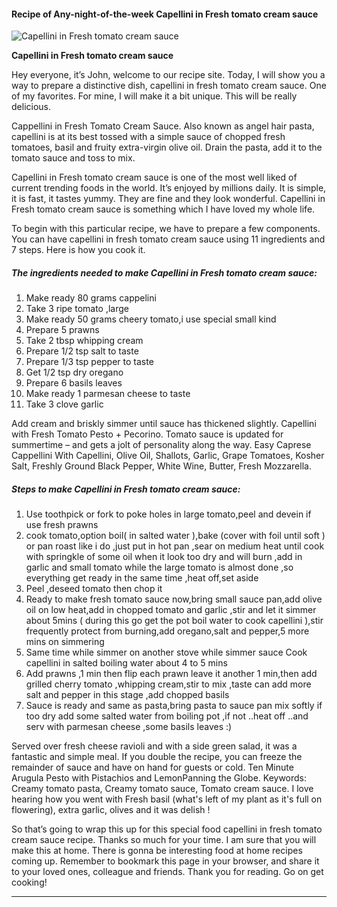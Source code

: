             

#### Recipe of Any-night-of-the-week Capellini in Fresh tomato cream sauce

![Capellini in Fresh tomato cream sauce](https://img-global.cpcdn.com/recipes/5348811846189056/751x532cq70/capellini-in-fresh-tomato-cream-sauce-recipe-main-photo.jpg)

**Capellini in Fresh tomato cream sauce**

Hey everyone, it’s John, welcome to our recipe site. Today, I will show you a way to prepare a distinctive dish, capellini in fresh tomato cream sauce. One of my favorites. For mine, I will make it a bit unique. This will be really delicious.

Cappellini in Fresh Tomato Cream Sauce. Also known as angel hair pasta, capellini is at its best tossed with a simple sauce of chopped fresh tomatoes, basil and fruity extra-virgin olive oil. Drain the pasta, add it to the tomato sauce and toss to mix.

Capellini in Fresh tomato cream sauce is one of the most well liked of current trending foods in the world. It’s enjoyed by millions daily. It is simple, it is fast, it tastes yummy. They are fine and they look wonderful. Capellini in Fresh tomato cream sauce is something which I have loved my whole life.

To begin with this particular recipe, we have to prepare a few components. You can have capellini in fresh tomato cream sauce using 11 ingredients and 7 steps. Here is how you cook it.

##### The ingredients needed to make Capellini in Fresh tomato cream sauce:

1.  Make ready 80 grams cappelini
2.  Take 3 ripe tomato ,large
3.  Make ready 50 grams cheery tomato,i use special small kind
4.  Prepare 5 prawns
5.  Take 2 tbsp whipping cream
6.  Prepare 1/2 tsp salt to taste
7.  Prepare 1/3 tsp pepper to taste
8.  Get 1/2 tsp dry oregano
9.  Prepare 6 basils leaves
10.  Make ready 1 parmesan cheese to taste
11.  Take 3 clove garlic

Add cream and briskly simmer until sauce has thickened slightly. Capellini with Fresh Tomato Pesto + Pecorino. Tomato sauce is updated for summertime – and gets a jolt of personality along the way. Easy Caprese Cappellini With Capellini, Olive Oil, Shallots, Garlic, Grape Tomatoes, Kosher Salt, Freshly Ground Black Pepper, White Wine, Butter, Fresh Mozzarella.

##### Steps to make Capellini in Fresh tomato cream sauce:

1.  Use toothpick or fork to poke holes in large tomato,peel and devein if use fresh prawns
2.  cook tomato,option boil( in salted water ),bake (cover with foil until soft ) or pan roast like i do ,just put in hot pan ,sear on medium heat until cook with springkle of some oil when it look too dry and will burn ,add in garlic and small tomato while the large tomato is almost done ,so everything get ready in the same time ,heat off,set aside
3.  Peel ,deseed tomato then chop it
4.  Ready to make fresh tomato sauce now,bring small sauce pan,add olive oil on low heat,add in chopped tomato and garlic ,stir and let it simmer about 5mins ( during this go get the pot boil water to cook capellini ),stir frequently protect from burning,add oregano,salt and pepper,5 more mins on simmering
5.  Same time while simmer on another stove while simmer sauce Cook capellini in salted boiling water about 4 to 5 mins
6.  Add prawns ,1 min then flip each prawn leave it another 1 min,then add grilled cherry tomato ,whipping cream,stir to mix ,taste can add more salt and pepper in this stage ,add chopped basils
7.  Sauce is ready and same as pasta,bring pasta to sauce pan mix softly if too dry add some salted water from boiling pot ,if not ..heat off ..and serv with parmesan cheese ,some basils leaves :)

Served over fresh cheese ravioli and with a side green salad, it was a fantastic and simple meal. If you double the recipe, you can freeze the remainder of sauce and have on hand for guests or cold. Ten Minute Arugula Pesto with Pistachios and LemonPanning the Globe. Keywords: Creamy tomato pasta, Creamy tomato sauce, Tomato cream sauce. I love hearing how you went with Fresh basil (what's left of my plant as it's full on flowering), extra garlic, olives and it was delish !

So that’s going to wrap this up for this special food capellini in fresh tomato cream sauce recipe. Thanks so much for your time. I am sure that you will make this at home. There is gonna be interesting food at home recipes coming up. Remember to bookmark this page in your browser, and share it to your loved ones, colleague and friends. Thank you for reading. Go on get cooking!

* * *